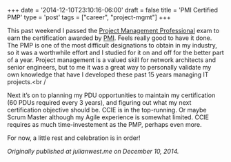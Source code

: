 +++
date = '2014-12-10T23:10:16-06:00'
draft = false
title = 'PMI Certified PMP'
type = 'post'
tags = ["career", "project-mgmt"]
+++


This past weekend I passed the <a href="http://www.pmi.org/Certification/Project-Management-Professional-PMP.aspx">Project Management Professional</a> exam to earn the certification awarded by <a href="http://www.pmi.org/default.aspx">PMI</a>. Feels really good to have it done. The PMP is one of the most difficult designations to obtain in my industry, so it was a worthwhile effort and I studied for it on and off for the better part of a year. Project management is a valued skill for network architects and senior engineers, but to me it was a great way to personally validate my own knowledge that have I developed these past 15 years managing IT projects.<br /
>
Next it’s on to planning my PDU opportunities to maintain my certification (60 PDUs required every 3 years), and figuring out what my next certification objective should be. CCIE is in the top-running. Or maybe Scrum Master although my Agile experience is somewhat limited. CCIE requires as much time-investement as the PMP, perhaps even more.<br />

For now, a little rest and celebration is in order!<br />

<i>Originally published at julianwest.me on December 10, 2014.</i>